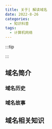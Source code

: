 ```yaml
---
title: 关于| 解读域名
date: 2022-8-26
categories:
  - 知识科普
tags:
  - 计算机网络
---
```


:::tip

:::

## 域名简介



### 域名历史

### 域名故事



## 域名相关知识